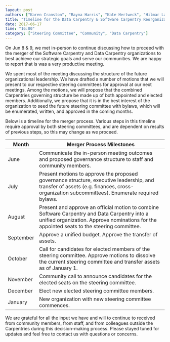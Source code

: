 ```yaml
---
layout: post
authors: ["Karen Cranston", "Rayna Harris", "Kate Hertweck", "Hilmar Lapp"]
title: "Timeline for the Data Carpentry & Software Carpentry Reorganization"
date: 2017-06-17
time: "16:00"
category: ["Steering Committee", "Community", "Data Carpentry"]
---
```


On Jun 8 & 9, we met in-person to continue discussing how to proceed with the merger of the Software Carpentry and Data Carpentry organizations to best achieve our strategic goals and serve our communities. We are happy to report that is was a very productive meeting. 
 
We spent most of the meeting discussing the structure of the future organizational leadership. We have drafted a number of motions that we will present to our respective steering committees for approval at our next meetings. Among the motions, we will propose that the combined Carpentries governing structure be made up of both appointed and elected members. Additionally, we propose that it is in the best interest of the organization to seed the future steering committee with bylaws, which will be enumerated, written, and approved in the coming months. 
 
Below is a timeline for the merger process. Various steps in this timeline require approval by both steering committees, and are dependent on results of previous steps, so this may change as we proceed. 
 
| Month | Merger Process Milestones | 
| --- | --- | 
|June | Communicate the in-person meeting outcomes and proposed governance structure to staff and community members. | 
|July | Present motions to approve the proposed governance structure, executive leadership, and transfer of assets (e.g. finances, cross-organization subcommittees). Enumerate required bylaws.|
|August | Present and approve an official motion to combine Software Carpentry and Data Carpentry into a unified organization. Approve nominations for the appointed seats to the steering committee.|
|September | Approve a unified budget. Approve the transfer of assets. |
|October | Call for candidates for elected members of the steering committee. Approve motions to dissolve the current steering committee and transfer assets as of January 1. |
|November | Community call to announce candidates for the elected seats on the steering committee.|
|December | Elect new elected steering committee members.|
|January | New organization with new steering committee commences. |
 
We are grateful for all the input we have and will to continue to received from community members, from staff, and from colleagues outside the Carpentries during this decision-making process. Please stayed tuned for updates and feel free to contact us with questions or concerns. 

